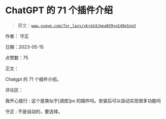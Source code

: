 # ChatGPT 的 71 个插件介绍

> 原文：[`www.yuque.com/for_lazy/xkrm14/moa659yo148p5zp3`](https://www.yuque.com/for_lazy/xkrm14/moa659yo148p5zp3)

作者： 守正

日期：2023-05-15

点赞数：75

正文：

Chatgpt 的 71 个插件介绍。

评论区：

我开心就行 : 这个是类似于[调皮]ps 的插件吗。安装后可以自动实现很多功能吗

守正 : 不是自动的，要选择。

